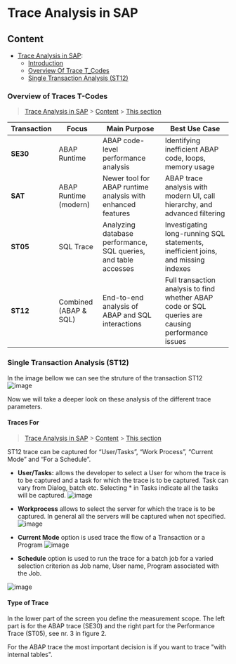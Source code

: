 # Trace Analysis in SAP

## Content

-  [Trace Analysis in SAP](Trace_Analysis.md):
    - [Introduction](#introduction)
    - [Overview Of Trace T_Codes](#t_codes)
    - [Single Transaction Analysis (ST12)](#st12)

 

### Overview of Traces T-Codes

> [Trace Analysis in SAP](#Trace_Analysis_in_SAP) > [Content](#content) > [This section](#t_codes)

| Transaction | Focus | Main Purpose | Best Use Case |
|-------------|-------|--------------|---------------|
| **SE30** | ABAP Runtime | ABAP code-level performance analysis | Identifying inefficient ABAP code, loops, memory usage |
| **SAT** | ABAP Runtime (modern) | Newer tool for ABAP runtime analysis with enhanced features | ABAP trace analysis with modern UI, call hierarchy, and advanced filtering |
| **ST05** | SQL Trace | Analyzing database performance, SQL queries, and table accesses | Investigating long-running SQL statements, inefficient joins, and missing indexes |
| **ST12** | Combined (ABAP & SQL) | End-to-end analysis of ABAP and SQL interactions | Full transaction analysis to find whether ABAP code or SQL queries are causing performance issues |


### Single Transaction Analysis (ST12)

In the image bellow we can see the struture of the transaction ST12 
![image](https://github.com/user-attachments/assets/0bdb06f4-572e-4674-baf2-3c97c8f9027b)

Now we will take a deeper look on these analysis of the different trace parameters.

#### Traces For

> [Trace Analysis in SAP](#Trace_Analysis_in_SAP) > [Content](#content) > [This section](#st12)

ST12 trace can be captured for “User/Tasks”, “Work Process”, “Current Mode” and “For a Schedule”.

- **User/Tasks:** allows the developer to select a User for whom the trace is to be captured and a task for which the trace is to be captured. Task can vary from Dialog, batch etc. Selecting * in Tasks indicate all the tasks will be captured.
  ![image](https://github.com/user-attachments/assets/8306add5-12f3-489a-9d8e-cc4d6c2691e7)
  
- **Workprocess** allows to select the server for which the trace is to be captured. In general all the servers will be captured when not specified.
![image](https://github.com/user-attachments/assets/8f9810de-07dd-49ef-8495-e3e5dfc8ed17)

- **Current Mode** option is used trace the flow of a Transaction or a Program
![image](https://github.com/user-attachments/assets/d7360613-3af5-403a-b61c-5bb3b26e2b96)

- **Schedule** option is used to run the trace for a batch job for a varied selection criterion as Job name, User name, Program associated with the Job.

![image](https://github.com/user-attachments/assets/481b80cb-712d-4c66-9b2a-afd9629872e1)

#### Type of Trace  


 In the lower part of the screen you define the measurement scope. The left part is for the ABAP trace (SE30) and the right part for the Performance Trace (ST05), see nr. 3 in figure 2.

For the ABAP trace the most important decision is if you want to trace "with internal tables". 

